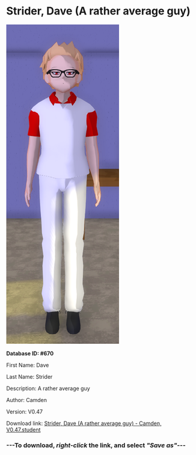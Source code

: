 # Strider, Dave (A rather average guy)

<img src="https://raw.githubusercontent.com/Arbiter1223/Daigaku-Gurashi-Custom-Students/master/Students/Files/Strider%2C%20Dave%20(A%20rather%20average%20guy).png" title="Strider, Dave (A rather average guy) - Camden, V0.47">

**Database ID: #670**

First Name: Dave

Last Name: Strider

Description: A rather average guy

Author: Camden

Version: V0.47

Download link: <a href="https://raw.githubusercontent.com/Arbiter1223/Daigaku-Gurashi-Custom-Students/master/Students/Files/Strider%2C%20Dave%20(A%20rather%20average%20guy)%20-%20Camden%2C%20V0.47.student">Strider, Dave (A rather average guy) - Camden, V0.47.student</a>

### ---**To download, _right-click_ the link, and select _"Save as"_**---
